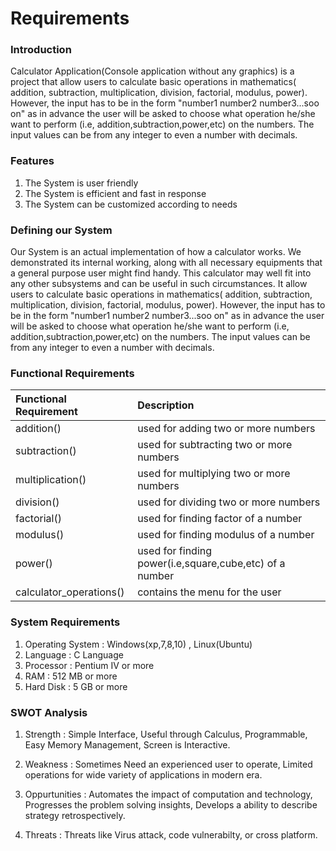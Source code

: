 # Requirements

### Introduction

Calculator Application(Console application without any graphics) is a project that allow users to calculate basic operations in mathematics( addition, subtraction, multiplication, division, factorial, modulus, power). However, the input has to be in the form "number1 number2 number3...soo on" as in advance the user will be asked to choose what operation he/she want to perform (i.e, addition,subtraction,power,etc) on the numbers. The input values can be from any integer to even a number with decimals.

### Features

1. The System is user friendly
2. The System is efficient and fast in response
3. The System can be customized according to needs

### Defining our System

Our System is an actual implementation of how a calculator works. We demonstrated its internal working, along with all necessary equipments that a general purpose user might find handy. This calculator may well fit into any other subsystems and can be useful in such circumstances. It allow users to calculate basic operations in mathematics( addition, subtraction, multiplication, division, factorial, modulus, power). However, the input has to be in the form "number1 number2 number3...soo on" as in advance the user will be asked to choose what operation he/she want to perform (i.e, addition,subtraction,power,etc) on the numbers. The input values can be from any integer to even a number with decimals.

### Functional Requirements

|Functional Requirement  |                       Description                       |
|:-----------------------|:--------------------------------------------------------|
| addition()             | used for adding two or more numbers                     | 
| subtraction()          | used for subtracting two or more numbers                |
| multiplication()       | used for multiplying two or more numbers                |
| division()             | used for dividing two or more numbers                   |
| factorial()            | used for finding factor of a number                     |
| modulus()              | used for finding modulus of a number                    |
| power()                | used for finding power(i.e,square,cube,etc) of a number |
| calculator_operations()| contains the menu for the user                          |


### System Requirements

1. Operating System : Windows(xp,7,8,10) , Linux(Ubuntu)
2. Language         : C Language
3. Processor        : Pentium IV or more
4. RAM              : 512 MB or more
5. Hard Disk        : 5 GB or more

### SWOT Analysis

1. Strength         : Simple Interface, Useful through Calculus, Programmable, Easy Memory Management, Screen is Interactive.

2. Weakness         : Sometimes Need an experienced user to operate, Limited operations for wide variety of applications in modern era.

3. Oppurtunities    : Automates the impact of computation and technology, Progresses the problem solving insights, Develops a ability to describe strategy retrospectively.

4. Threats          : Threats like Virus attack, code vulnerabilty, or cross platform.
